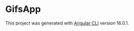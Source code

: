 # GifsApp

This project was generated with [Angular CLI](https://github.com/angular/angular-cli) version 16.0.1.

